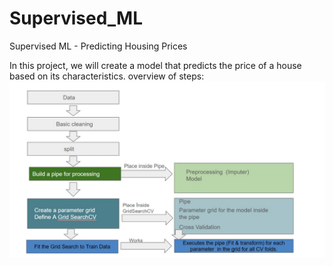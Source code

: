# Supervised_ML
Supervised ML - Predicting Housing Prices


In this project, we will create a model that predicts the price of a house based on its characteristics.
 overview of steps:
 ![Steps Project](images/Steps.jpeg)
 
